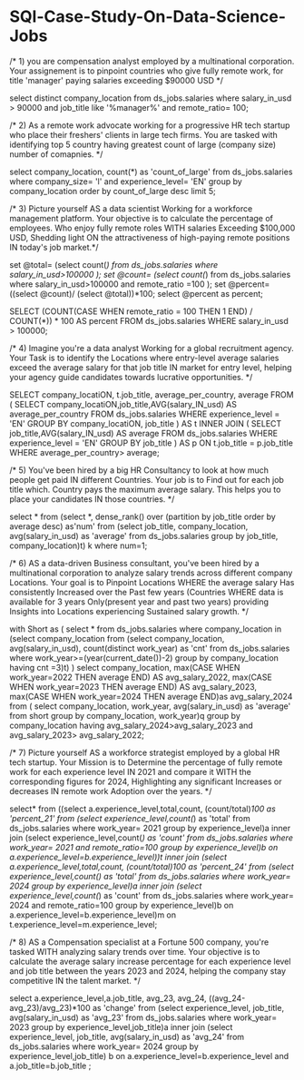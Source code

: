 # SQl-Case-Study-On-Data-Science-Jobs
/* 1) you are compensation analyst employed by a multinational corporation.
 Your assignement is to pinpoint countries who give fully remote work, for 
 title 'manager' paying salaries exceeding $90000 USD */

select distinct company_location from ds_jobs.salaries
where salary_in_usd > 90000 and 
job_title like '%manager%' and
remote_ratio= 100;

/* 2) As a remote work advocate working for a progressive HR tech startup who place their freshers'
clients in large tech firms. You are tasked with identifying top 5 country having greatest count of 
large (company size) number of comapnies. */

select company_location, count(*) as 'count_of_large' from ds_jobs.salaries
where company_size= 'l' and experience_level= 'EN'
group by company_location
order by count_of_large desc limit 5;

/* 3) Picture yourself AS a data scientist Working for a workforce management platform.
 Your objective is to calculate the percentage of employees. Who enjoy fully remote roles
 WITH salaries Exceeding $100,000 USD, Shedding light ON the attractiveness of high-paying 
 remote positions IN today's job market.*/
 
set @total= (select count(*) from ds_jobs.salaries where salary_in_usd>100000 );
set @count= (select count(*) from ds_jobs.salaries where salary_in_usd>100000 and remote_ratio =100 );
set @percent=((select @count)/ (select @total))*100;
select @percent as percent;

SELECT 
    (COUNT(CASE WHEN remote_ratio = 100 THEN 1 END) / COUNT(*)) * 100 AS percent
FROM 
    ds_jobs.salaries
WHERE 
    salary_in_usd > 100000;

/* 4) Imagine you're a data analyst Working for a global recruitment agency. 
Your Task is to identify the Locations where entry-level average salaries exceed
 the average salary for that job title IN market for entry level, helping your agency guide 
 candidates towards lucrative opportunities. */
 
SELECT company_locatiON, t.job_title, average_per_country, average FROM 
(
	SELECT company_locatiON,job_title,AVG(salary_IN_usd) AS average_per_country FROM  ds_jobs.salaries WHERE experience_level = 'EN' 
	GROUP BY  company_locatiON, job_title
) AS t 
INNER JOIN 
( 
	 SELECT job_title,AVG(salary_IN_usd) AS average FROM ds_jobs.salaries  WHERE experience_level = 'EN'  GROUP BY job_title
) AS p 
ON  t.job_title = p.job_title WHERE average_per_country> average;
	
/* 5) You've been hired by a big HR Consultancy to look at how much people get paid IN different Countries.
 Your job is to Find out for each job title which. Country pays the maximum average salary. This helps you 
 to place your candidates IN those countries. */
 
 select * from
(select *, dense_rank() over (partition by job_title order by average desc) as'num' from
 (select  job_title, company_location, avg(salary_in_usd) as 'average'
 from ds_jobs.salaries
 group by job_title, company_location)t) k
 where num=1;
 
 
/* 6) AS a data-driven Business consultant, you've been hired by a multinational corporation to analyze salary 
trends across different company Locations. Your goal is to Pinpoint Locations WHERE the average salary Has consistently 
Increased over the Past few years (Countries WHERE data is available for 3 years Only(present year and past two years)
 providing Insights into Locations experiencing Sustained salary growth. */
 
 with Short as 
 (
				  select * from ds_jobs.salaries 
				 where company_location in
				 (select company_location from
				 (select company_location, avg(salary_in_usd), count(distinct work_year) as 'cnt' 
				from ds_jobs.salaries
				 where work_year>=(year(current_date())-2)
				 group by company_location
				 having cnt =3)t)
       )
select company_location,
max(CASE WHEN work_year=2022 THEN average END) AS avg_salary_2022,
max(CASE WHEN work_year=2023 THEN average END) AS avg_salary_2023,
max(CASE WHEN work_year=2024 THEN average END)as avg_salary_2024
from
( select company_location, work_year, avg(salary_in_usd) as 'average' from short
 group by company_location, work_year)q group by company_location
 having avg_salary_2024>avg_salary_2023 and avg_salary_2023> avg_salary_2022;
 
 /* 7) Picture yourself AS a workforce strategist employed by a global HR tech startup. 
 Your Mission is to Determine the percentage of fully remote work for each experience level IN 2021
 and compare it WITH the corresponding figures for 2024, Highlighting any significant Increases or decreases 
 IN remote work Adoption over the years. */
 
select* from
((select a.experience_level,total,count, (count/total)*100 as 'percent_21' from
(select experience_level,count(*) as 'total' from ds_jobs.salaries
where work_year= 2021 
group by experience_level)a
inner join
(select experience_level,count(*) as 'count' from ds_jobs.salaries
where work_year= 2021 and remote_ratio=100
group by experience_level)b
on a.experience_level=b.experience_level))t
inner join
(select a.experience_level,total,count, (count/total)*100 as 'percent_24' from
(select experience_level,count(*) as 'total' from ds_jobs.salaries
where work_year= 2024 
group by experience_level)a
inner join
(select experience_level,count(*) as 'count' from ds_jobs.salaries
where work_year= 2024 and remote_ratio=100
group by experience_level)b
on a.experience_level=b.experience_level)m
on t.experience_level=m.experience_level;

/* 8) AS a Compensation specialist at a Fortune 500 company, you're tasked WITH analyzing salary trends over time.
 Your objective is to calculate the average salary increase percentage for each experience level and job title 
 between the years 2023 and 2024, helping the company stay competitive IN the talent market. */
 
select a.experience_level,a.job_title, avg_23, avg_24, ((avg_24-avg_23)/avg_23)*100 as 'change' from
	 (select experience_level, job_title, avg(salary_in_usd) as 'avg_23' from ds_jobs.salaries
	 where work_year= 2023
	 group by experience_level,job_title)a
inner join
	 (select experience_level, job_title, avg(salary_in_usd) as 'avg_24' from ds_jobs.salaries
	 where work_year= 2024
	 group by experience_level,job_title) b
on a.experience_level=b.experience_level and
a.job_title=b.job_title ;




